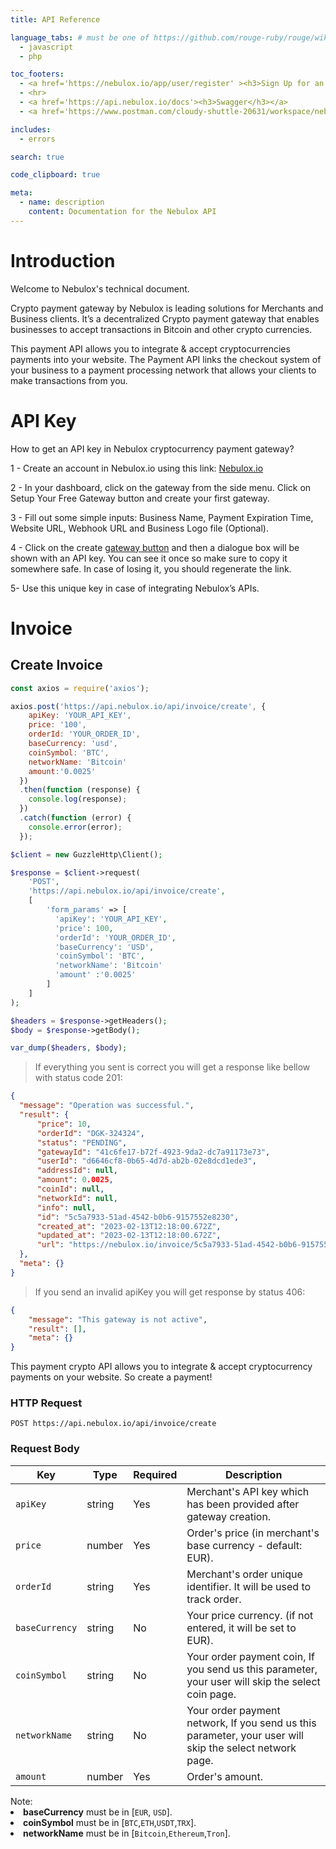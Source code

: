 ```yaml
---
title: API Reference

language_tabs: # must be one of https://github.com/rouge-ruby/rouge/wiki/List-of-supported-languages-and-lexers
  - javascript
  - php

toc_footers:
  - <a href='https://nebulox.io/app/user/register' ><h3>Sign Up for an API Key</h3></a>
  - <hr>
  - <a href='https://api.nebulox.io/docs'><h3>Swagger</h3></a>
  - <a href='https://www.postman.com/cloudy-shuttle-20631/workspace/nebulox-public-api/overview'><h3>Postman</h3></a>

includes:
  - errors

search: true

code_clipboard: true

meta:
  - name: description
    content: Documentation for the Nebulox API
---
```


# Introduction

Welcome to Nebulox's technical document.

Crypto payment gateway by Nebulox is leading solutions for Merchants and Business clients. It’s a decentralized Crypto payment gateway that enables businesses to accept transactions in Bitcoin and other crypto currencies. 

This payment API allows you to integrate & accept cryptocurrencies payments into your website. The Payment API links the checkout system of your business to a payment processing network that allows your clients to make transactions from you.

# API Key

How to get an API key in Nebulox cryptocurrency payment gateway?

1 - Create an account in Nebulox.io using this link: [Nebulox.io](https://nebulox.io/app/user/register)

2 - In your dashboard, click on the gateway from the side menu. Click on Setup Your Free Gateway button and create your first gateway.

3 - Fill out some simple inputs: Business Name, Payment Expiration Time, Website URL, Webhook URL and Business Logo file (Optional).

4 - Click on the create [gateway button](https://nebulox.io/app/gateway) and then a dialogue box will be shown with an API key. You can see it once so make sure to copy it somewhere safe. In case of losing it, you should regenerate the link. 

5-  Use this unique key in case of integrating Nebulox’s APIs.

# Invoice

## Create Invoice


```javascript
const axios = require('axios');

axios.post('https://api.nebulox.io/api/invoice/create', {
    apiKey: 'YOUR_API_KEY',
    price: '100',
    orderId: 'YOUR_ORDER_ID',
    baseCurrency: 'usd',
    coinSymbol: 'BTC',
    networkName: 'Bitcoin'
    amount:'0.0025'
  })
  .then(function (response) {
    console.log(response);
  })
  .catch(function (error) {
    console.error(error);
  });
```

```php
$client = new GuzzleHttp\Client();

$response = $client->request(
    'POST',
    'https://api.nebulox.io/api/invoice/create',
    [
        'form_params' => [
          'apiKey': 'YOUR_API_KEY',
          'price': 100,
          'orderId': 'YOUR_ORDER_ID',
          'baseCurrency': 'USD',
          'coinSymbol': 'BTC',
          'networkName': 'Bitcoin'
          'amount' :'0.0025'
        ]
    ]
);

$headers = $response->getHeaders();
$body = $response->getBody();

var_dump($headers, $body);
```

> If everything you sent is correct you will get a response like bellow with status code 201:

```json
{
  "message": "Operation was successful.",
  "result": {
      "price": 10,
      "orderId": "DGK-324324",
      "status": "PENDING",
      "gatewayId": "41c6fe17-b72f-4923-9da2-dc7a91173e73",
      "userId": "d6646cf8-0b65-4d7d-ab2b-02e8dcd1ede3",
      "addressId": null,
      "amount": 0.0025,
      "coinId": null,
      "networkId": null,
      "info": null,
      "id": "5c5a7933-51ad-4542-b0b6-9157552e8230",
      "created_at": "2023-02-13T12:18:00.672Z",
      "updated_at": "2023-02-13T12:18:00.672Z",
      "url": "https://nebulox.io/invoice/5c5a7933-51ad-4542-b0b6-9157552e8230"
  },
  "meta": {}
}
```

> If you send an invalid apiKey you will get response by status 406:

```json
{
    "message": "This gateway is not active",
    "result": [],
    "meta": {}
}
```

This payment crypto API allows you to integrate & accept cryptocurrency payments on your website. So create a payment!

### HTTP Request

`POST https://api.nebulox.io/api/invoice/create`


### Request Body

Key | Type | Required | Description
--------- | ------- | ----------- | -----------
`apiKey` | string | Yes |Merchant's API key which has been provided after gateway creation.
`price` | number | Yes | Order's price (in merchant's base currency - default: EUR).
`orderId` | string | Yes | Merchant's order unique identifier. It will be used to track order.
`baseCurrency` | string | No |Your price currency. (if not entered, it will be set to EUR).
`coinSymbol` | string | No | Your order payment coin, If you send us this parameter, your user will skip the select coin page.
`networkName` | string | No | Your order payment network, If you send us this parameter, your user will skip the select network page.
`amount` | number | Yes | Order's amount.

<aside class="notice">
  Note:
  <li> <b>baseCurrency</b> must be in [<code>EUR</code>, <code>USD</code>]. </li>
  <li> <b>coinSymbol</b> must be in [<code>BTC</code>,<code>ETH</code>,<code>USDT</code>,<code>TRX</code>]. </li>
  <li> <b>networkName</b> must be in [<code>Bitcoin</code>,<code>Ethereum</code>,<code>Tron</code>]. </li>
</aside>
